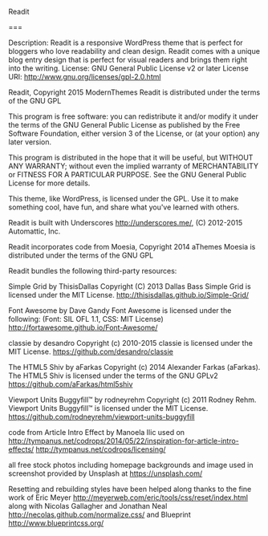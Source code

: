 
Readit

===

Description: Readit is a responsive WordPress theme that is perfect for bloggers who love readability and clean design. Readit comes with a unique blog entry design that is perfect for visual readers and brings them right into the writing.
License: GNU General Public License v2 or later
License URI: http://www.gnu.org/licenses/gpl-2.0.html

Readit, Copyright 2015 ModernThemes
Readit is distributed under the terms of the GNU GPL

This program is free software: you can redistribute it and/or modify
it under the terms of the GNU General Public License as published by
the Free Software Foundation, either version 3 of the License, or
(at your option) any later version.

This program is distributed in the hope that it will be useful,
but WITHOUT ANY WARRANTY; without even the implied warranty of
MERCHANTABILITY or FITNESS FOR A PARTICULAR PURPOSE.  See the
GNU General Public License for more details.

This theme, like WordPress, is licensed under the GPL.
Use it to make something cool, have fun, and share what you've learned with others.

Readit is built with Underscores http://underscores.me/, (C) 2012-2015 Automattic, Inc. 

Readit incorporates code from Moesia, Copyright 2014 aThemes
Moesia is distributed under the terms of the GNU GPL 

Readit bundles the following third-party resources:

Simple Grid by ThisisDallas Copyright (C) 2013 Dallas Bass
Simple Grid is licensed under the MIT License.
http://thisisdallas.github.io/Simple-Grid/

Font Awesome by Dave Gandy
Font Awesome is licensed under the following: (Font: SIL OFL 1.1, CSS: MIT License)
http://fortawesome.github.io/Font-Awesome/

classie by desandro Copyright (c) 2010-2015
classie is licensed under the MIT License.
https://github.com/desandro/classie 

The HTML5 Shiv by aFarkas Copyright (c) 2014 Alexander Farkas (aFarkas).
The HTML5 Shiv is licensed under the terms of the GNU GPLv2 
https://github.com/aFarkas/html5shiv 

Viewport Units Buggyfill™ by rodneyrehm Copyright (c) 2011 Rodney Rehm.
Viewport Units Buggyfill™ is licensed under the MIT License. 
https://github.com/rodneyrehm/viewport-units-buggyfill

code from Article Intro Effect by Manoela Ilic used on http://tympanus.net/codrops/2014/05/22/inspiration-for-article-intro-effects/
http://tympanus.net/codrops/licensing/

all free stock photos including homepage backgrounds and image used in screenshot provided by Unsplash at https://unsplash.com/

Resetting and rebuilding styles have been helped along thanks to the fine work of
Eric Meyer http://meyerweb.com/eric/tools/css/reset/index.html
along with Nicolas Gallagher and Jonathan Neal http://necolas.github.com/normalize.css/
and Blueprint http://www.blueprintcss.org/
